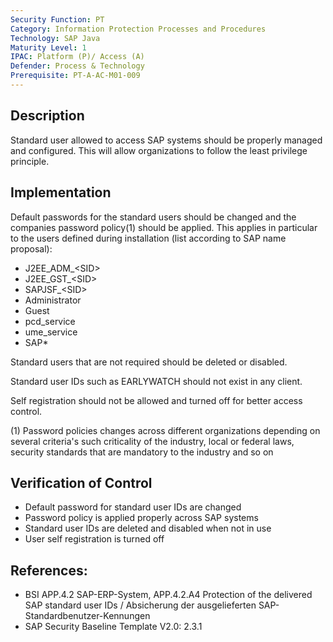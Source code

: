 ```yaml
---
Security Function: PT
Category: Information Protection Processes and Procedures
Technology: SAP Java
Maturity Level: 1
IPAC: Platform (P)/ Access (A)
Defender: Process & Technology
Prerequisite: PT-A-AC-M01-009
---
```


## Description

 Standard user allowed to access SAP systems should be properly managed and configured. This will allow organizations to follow the least privilege principle.

## Implementation

Default passwords for the standard users should be changed and the companies password policy(1) should be applied. This applies in particular to the users defined during installation (list according to SAP name proposal):
- J2EE_ADM_\<SID\>
- J2EE_GST_\<SID\> 
- SAPJSF_\<SID\>
- Administrator
- Guest
- pcd_service
- ume_service
- SAP\*

Standard users that are not required should be deleted or disabled.

Standard user IDs such as EARLYWATCH should not exist in any client.

Self registration should not be allowed and turned off for better access control.

(1) Password policies changes across different organizations depending on several criteria's such criticality of the industry, local or federal laws, security standards that are mandatory to the industry and so on  

## Verification of Control

- Default password for standard user IDs are changed
- Password policy is applied properly across SAP systems
- Standard user IDs are deleted and disabled when not in use
- User self registration is turned off

## References:
- BSI APP.4.2 SAP-ERP-System, APP.4.2.A4 Protection of the delivered SAP standard user IDs / Absicherung der ausgelieferten SAP-Standardbenutzer-Kennungen
- SAP Security Baseline Template V2.0: 2.3.1
